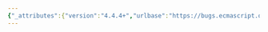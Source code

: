 ```yaml
---
{"_attributes":{"version":"4.4.4+","urlbase":"https://bugs.ecmascript.org/","maintainer":"dherman@mozilla.com"},"bug":{"bug_id":3575,"creation_ts":"2015-01-17 21:55:00 -0800","short_desc":"22.2.1.1.1 AllocateTypedArray steps 1-2 can be omitted","delta_ts":"2015-02-12 12:17:35 -0800","product":"Draft for 6th Edition","component":"editorial issue","version":"Rev 31: January 15, 2015 Draft","rep_platform":"All","op_sys":"All","bug_status":"RESOLVED","resolution":"FIXED","priority":"Normal","bug_severity":"enhancement","everconfirmed":true,"reporter":{"uid":"446240525","name":"ziyunfei"},"assigned_to":{"uid":"allen","name":"Allen Wirfs-Brock"},"long_desc":[{"commentid":11541,"comment_count":0,"who":{"uid":"446240525","name":"ziyunfei"},"bug_when":"2015-01-17 21:55:22 -0800"},{"commentid":11542,"comment_count":1,"who":{"uid":"allen","name":"Allen Wirfs-Brock"},"bug_when":"2015-01-18 11:43:02 -0800","thetext":"Why do you say that?\n\nBoth of those lines exist for specific purposes relating to the use of the %TypedArray% intrinsic, and primarily come into play when AllocateTypedArray is called from it.\n\nThe first line says that you get an exception if you attempt to directly call %TypedArray%\n\n%TypedArray% is intended to only be super new'ed by its subclass constructors.\n\nThe second line says that you get an exception if you try to directly invoke 'new' on %TypedArray%"},{"commentid":11598,"comment_count":2,"who":{"uid":"allen","name":"Allen Wirfs-Brock"},"bug_when":"2015-01-22 10:47:29 -0800","thetext":"do you have a follow up.  If not, I'll close this as invalid."},{"commentid":11604,"comment_count":3,"who":{"uid":"446240525","name":"ziyunfei"},"bug_when":"2015-01-22 22:10:40 -0800","thetext":"(In reply to Allen Wirfs-Brock from comment #1)\n> The first line says that you get an exception if you attempt to directly\n> call %TypedArray%\n> \n> The second line says that you get an exception if you try to directly invoke\n> 'new' on %TypedArray%\n\nAllen, I think steps 5.a-b can do these two things, or am i missing something?"},{"commentid":12267,"comment_count":4,"who":{"uid":"allen","name":"Allen Wirfs-Brock"},"bug_when":"2015-02-09 17:14:32 -0800","thetext":"You're technically correct. But, I think the redundancy is good, from a specification perspective as lines 1-2 and 5-5e are actually addressing distinct requirements.  The first is that you aren't alled to directly call or new %TypedArray\".\n\nStep 5 is saying that valid subclass must have a [[TypedArrayonstructorName]] somewhere on its subclass chain but below %TypedArray% \n\nWhile the mechanism used to do step 5 also covers 1-2 we could leave out 1-2. But that conflates the separate requirements in a way that may make the 1-2 requirements less obvious. \n\nIn fact, I went the other direction.  I added a NOTE after step two clarify the purpose of the first two lines.\n\nBut implementations, of course, are free to do that sort of optimization."},{"commentid":12279,"comment_count":5,"who":{"uid":"446240525","name":"ziyunfei"},"bug_when":"2015-02-09 23:04:00 -0800","thetext":"(In reply to Allen Wirfs-Brock from comment #4)\n> You're technically correct. But, I think the redundancy is good, from a\n> specification perspective as lines 1-2 and 5-5e are actually addressing\n> distinct requirements.  The first is that you aren't alled to directly call\n> or new %TypedArray\".\n> \n> Step 5 is saying that valid subclass must have a\n> [[TypedArrayonstructorName]] somewhere on its subclass chain but below\n> %TypedArray% \n> \n> While the mechanism used to do step 5 also covers 1-2 we could leave out\n> 1-2. But that conflates the separate requirements in a way that may make the\n> 1-2 requirements less obvious. \n> \n> In fact, I went the other direction.  I added a NOTE after step two clarify\n> the purpose of the first two lines.\n> \n> But implementations, of course, are free to do that sort of optimization.\n\nI see now. Thank you."},{"commentid":12397,"comment_count":6,"who":{"uid":"allen","name":"Allen Wirfs-Brock"},"bug_when":"2015-02-12 12:17:35 -0800","thetext":"fixed in rev33"}]}}
---
```

